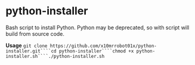 # python-installer
Bash script to install Python. Python may be deprecated, so with script will build from source code.

**Usage**
``git clone https://github.com/x10mrrobot01x/python-installer.git````cd python-installer````chmod +x python-installer.sh````./python-installer.sh``
